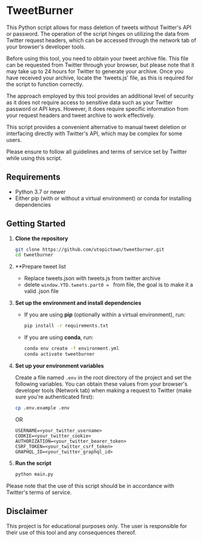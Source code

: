 # TweetBurner

This Python script allows for mass deletion of tweets without Twitter's API or password. The operation of the script hinges on utilizing the data from Twitter request headers, which can be accessed through the network tab of your browser's developer tools.

Before using this tool, you need to obtain your tweet archive file. This file can be requested from Twitter through your browser, but please note that it may take up to 24 hours for Twitter to generate your archive. Once you have received your archive, locate the 'tweets.js' file, as this is required for the script to function correctly.

The approach employed by this tool provides an additional level of security as it does not require access to sensitive data such as your Twitter password or API keys. However, it does require specific information from your request headers and tweet archive to work effectively.

This script provides a convenient alternative to manual tweet deletion or interfacing directly with Twitter's API, which may be complex for some users.

Please ensure to follow all guidelines and terms of service set by Twitter while using this script.

## Requirements

- Python 3.7 or newer
- Either pip (with or without a virtual environment) or conda for installing dependencies

## Getting Started

1. **Clone the repository**

    ```sh
    git clone https://github.com/utopictown/tweetburner.git
    cd tweetburner
    ```
2. **Prepare tweet list
   - Replace tweets.json with tweets.js from twitter archive
   - delete `window.YTD.tweets.part0 = ` from file, the goal is to make it a valid .json file

3. **Set up the environment and install dependencies**

   - If you are using **pip** (optionally within a virtual environment), run:

        ```sh
        pip install -r requirements.txt
        ```

    - If you are using **conda**, run:

        ```sh
        conda env create -f environment.yml
        conda activate tweetburner
        ```

4. **Set up your environment variables**

    Create a file named `.env` in the root directory of the project and set the following variables. You can obtain these values from your browser's developer tools (Network tab) when making a request to Twitter (make sure you're authenticated first):

    ```sh
    cp .env.example .env
    ```

    OR

    ```env
    USERNAME=<your_twitter_username>
    COOKIE=<your_twitter_cookie>
    AUTHORIZATION=<your_twitter_bearer_token>
    CSRF_TOKEN=<your_twitter_csrf_token>
    GRAPHQL_ID=<your_twitter_graphql_id>
    ```

5. **Run the script**

    ```sh
    python main.py
    ```

Please note that the use of this script should be in accordance with Twitter's terms of service.

## Disclaimer

This project is for educational purposes only. The user is responsible for their use of this tool and any consequences thereof. 
